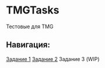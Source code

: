 # TMGTasks
Тестовые для TMG

## Навигация:
[Задание 1](TextAPI)
[Задание 2](Task2.md)
Задание 3 (WIP)
